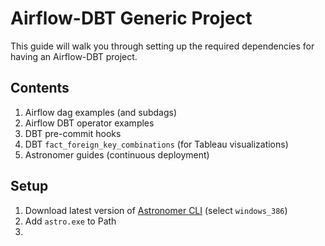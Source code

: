 # Airflow-DBT Generic Project
This guide will walk you through setting up the required dependencies for having an Airflow-DBT project. 

## Contents
1. Airflow dag examples (and subdags)
2. Airflow DBT operator examples
3. DBT pre-commit hooks
4. DBT `fact_foreign_key_combinations` (for Tableau visualizations)
5. Astronomer guides (continuous deployment)

## Setup
1. Download latest version of [Astronomer CLI](https://github.com/astronomer/astro-cli/releases/#assets) (select `windows_386`)
2. Add `astro.exe` to Path
3. 

